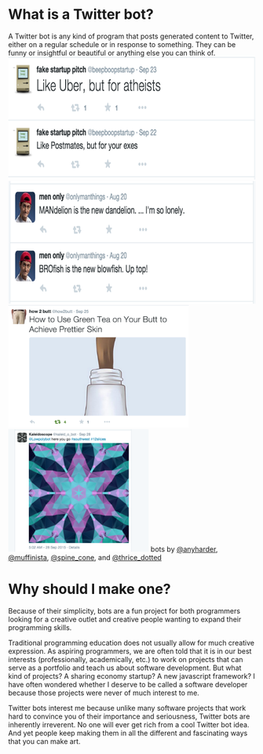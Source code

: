 # What is a Twitter bot?
A Twitter bot is any kind of program that posts generated content to Twitter, either on a regular schedule or in response to something. They can be funny or insightful or beautiful or anything else you can think of.<br>
<img src="Screen Shot 2015-10-06 at 9.20.10 PM.png" height="250">
<img src="Screen Shot 2015-10-06 at 9.11.34 PM.png" height="250">
<img src="Screen Shot 2015-09-29 at 11.41.44 PM.png" height="250">
<img src="Screen Shot 2015-09-30 at 12.01.48 AM.png" height="250">
bots by [@anyharder](https://twitter.com/anyharder), [@muffinista](https://twitter.com/muffinista), [@spine_cone](https://twitter.com/spine_cone), and [@thrice_dotted](https://twitter.com/thrice_dotted)
# Why should I make one?
Because of their simplicity, bots are a fun project for both programmers looking for a creative outlet and creative people wanting to expand their programming skills.

Traditional programming education does not usually allow for much creative expression. As aspiring programmers, we are often told that it is in our best interests (professionally, academically, etc.) to work on projects that can serve as a portfolio and teach us about software development. But what kind of projects? A sharing economy startup? A new javascript framework? I have often wondered whether I deserve to be called a software developer because those projects were never of much interest to me.

Twitter bots interest me because unlike many software projects that work hard to convince you of their importance and seriousness, Twitter bots are inherently irreverent. No one will ever get rich from a cool Twitter bot idea. And yet people keep making them in all the different and fascinating ways that you can make art.
